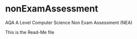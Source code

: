 # nonExamAssessment
AQA A Level Computer Science Non Exam Assessment (NEA) 

This is the Read-Me file
